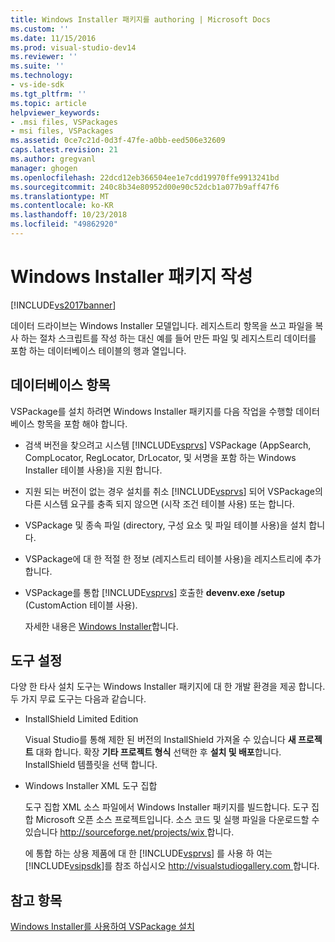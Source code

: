 ```yaml
---
title: Windows Installer 패키지를 authoring | Microsoft Docs
ms.custom: ''
ms.date: 11/15/2016
ms.prod: visual-studio-dev14
ms.reviewer: ''
ms.suite: ''
ms.technology:
- vs-ide-sdk
ms.tgt_pltfrm: ''
ms.topic: article
helpviewer_keywords:
- .msi files, VSPackages
- msi files, VSPackages
ms.assetid: 0ce7c21d-0d3f-47fe-a0bb-eed506e32609
caps.latest.revision: 21
ms.author: gregvanl
manager: ghogen
ms.openlocfilehash: 22dcd12eb366504ee1e7cdd19970ffe9913241bd
ms.sourcegitcommit: 240c8b34e80952d00e90c52dcb1a077b9aff47f6
ms.translationtype: MT
ms.contentlocale: ko-KR
ms.lasthandoff: 10/23/2018
ms.locfileid: "49862920"
---
```

# <a name="authoring-a-windows-installer-package"></a>Windows Installer 패키지 작성
[!INCLUDE[vs2017banner](../../includes/vs2017banner.md)]

데이터 드라이브는 Windows Installer 모델입니다. 레지스트리 항목을 쓰고 파일을 복사 하는 절차 스크립트를 작성 하는 대신 예를 들어 만든 파일 및 레지스트리 데이터를 포함 하는 데이터베이스 테이블의 행과 열입니다.  
  
## <a name="database-entries"></a>데이터베이스 항목  
 VSPackage를 설치 하려면 Windows Installer 패키지를 다음 작업을 수행할 데이터베이스 항목을 포함 해야 합니다.  
  
- 검색 버전을 찾으려고 시스템 [!INCLUDE[vsprvs](../../includes/vsprvs-md.md)] VSPackage (AppSearch, CompLocator, RegLocator, DrLocator, 및 서명을 포함 하는 Windows Installer 테이블 사용)을 지원 합니다.  
  
- 지원 되는 버전이 없는 경우 설치를 취소 [!INCLUDE[vsprvs](../../includes/vsprvs-md.md)] 되어 VSPackage의 다른 시스템 요구를 충족 되지 않으면 (시작 조건 테이블 사용) 또는 합니다.  
  
- VSPackage 및 종속 파일 (directory, 구성 요소 및 파일 테이블 사용)을 설치 합니다.  
  
- VSPackage에 대 한 적절 한 정보 (레지스트리 테이블 사용)을 레지스트리에 추가 합니다.  
  
- VSPackage를 통합 [!INCLUDE[vsprvs](../../includes/vsprvs-md.md)] 호출한 **devenv.exe /setup** (CustomAction 테이블 사용).  
  
  자세한 내용은 [Windows Installer](http://msdn.microsoft.com/library/cc185688\(VS.85\).aspx)합니다.  
  
## <a name="setup-tools"></a>도구 설정  
 다양 한 타사 설치 도구는 Windows Installer 패키지에 대 한 개발 환경을 제공 합니다. 두 가지 무료 도구는 다음과 같습니다.  
  
- InstallShield Limited Edition  
  
   Visual Studio를 통해 제한 된 버전의 InstallShield 가져올 수 있습니다 **새 프로젝트** 대화 합니다. 확장 **기타 프로젝트 형식** 선택한 후 **설치 및 배포**합니다. InstallShield 템플릿을 선택 합니다.  
  
- Windows Installer XML 도구 집합  
  
   도구 집합 XML 소스 파일에서 Windows Installer 패키지를 빌드합니다. 도구 집합 Microsoft 오픈 소스 프로젝트입니다. 소스 코드 및 실행 파일을 다운로드할 수 있습니다 [ http://sourceforge.net/projects/wix ](http://sourceforge.net/projects/wix)합니다.  
  
  에 통합 하는 상용 제품에 대 한 [!INCLUDE[vsprvs](../../includes/vsprvs-md.md)] 를 사용 하 여는 [!INCLUDE[vsipsdk](../../includes/vsipsdk-md.md)]를 참조 하십시오 [ http://visualstudiogallery.com ](http://visualstudiogallery.com/)합니다.  
  
## <a name="see-also"></a>참고 항목  
 [Windows Installer를 사용하여 VSPackage 설치](../../extensibility/internals/installing-vspackages-with-windows-installer.md)

